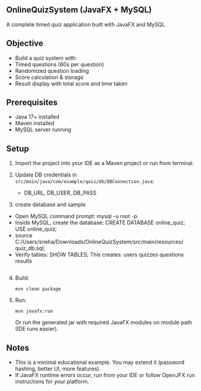 ## OnlineQuizSystem (JavaFX + MySQL)
A complete timed quiz application built with JavaFX and MySQL.

## Objective
- Build a quiz system with:
- Timed questions (60s per question)
- Randomized question loading
- Score calculation & storage
- Result display with total score and time taken

## Prerequisites
- Java 17+ installed
- Maven installed
- MySQL server running

## Setup
1. Import the project into your IDE as a Maven project or run from terminal.

2. Update DB credentials in `src/main/java/com/example/quiz/db/DBConnection.java`:
   - DB_URL, DB_USER, DB_PASS

3. create database and sample
-  Open MySQL command prompt:
    mysql -u root -p 
-  Inside MySQL, create the database:
    CREATE DATABASE online_quiz;
    USE online_quiz;
-  source C:/Users/sneha/Downloads/OnlineQuizSystem/src/main/resources/  quiz_db.sql;
-  Verify tables:
   SHOW TABLES;
    This creates:
    users
    quizzes
    questions
    results
   ```
4. Build:
   ```
   mvn clean package
   ```
5. Run:
   ```
   mvn javafx:run
   ```
   Or run the generated jar with required JavaFX modules on module path (IDE runs easier).

## Notes
- This is a minimal educational example. You may extend it (password hashing, better UI, more features).
- If JavaFX runtime errors occur, run from your IDE or follow OpenJFX run instructions for your platform.

